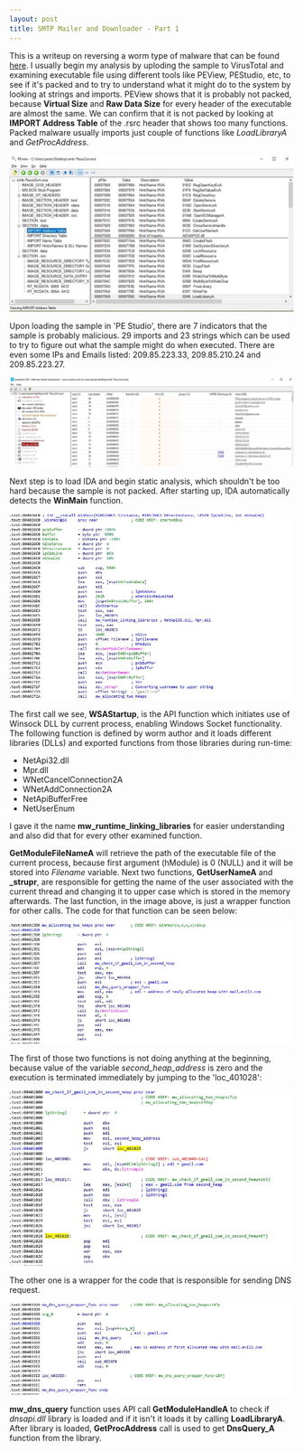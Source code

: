 ```yaml
---
layout: post
title: SMTP Mailer and Downloader - Part 1
---
```


This is a writeup on reversing a worm type of malware that can be found [here](https://github.com/fabrimagic72/malware-samples/blob/master/Downloader-CUZ/smb-7teux2sm.zip).
I usually begin my analysis by uploding the sample to VirusTotal and examining executable file using different tools like PEView, PEStudio, etc, to see if it's packed and to try to understand what it might do to the system by looking at strings and imports.
PEView shows that it is probably not packed, because **Virtual Size** and **Raw Data Size** for every header of the executable are almost the same. We can confirm that it is not packed by looking at **IMPORT Address Table** of the .rsrc header that shows too many functions. Packed malware usually imports just couple of functions like *LoadLibraryA* and *GetProcAddress*.

![PEView](/images/SMTP_Worm/peviewimg.JPG)

Upon loading the sample in 'PE Studio', there are 7 indicators that the sample is probably malicious. 29 imports and 23 strings which can be used to try to 
figure out what the sample might do when executed. There are even some IPs and Emails listed: 209.85.223.33, 209.85.210.24 and 209.85.223.27.

![PE Studio](/images/SMTP_Worm/pestudioimg.JPG)

Next step is to load IDA and begin static analysis, which shouldn't be too hard because the sample is not packed.
After starting up, IDA automatically detects the **WinMain** function.

![WinMain](/images/SMTP_Worm/idawinmain.JPG)

The first call we see, **WSAStartup**, is the API function which initiates use of Winsock DLL by current process, enabling Windows Socket functionality.
The following function is defined by worm author and it  loads different libraries (DLLs) and exported functions from those libraries during run-time:
* NetApi32.dll
* Mpr.dll
* WNetCancelConnection2A
* WNetAddConnection2A
* NetApiBufferFree
* NetUserEnum

I gave it the name **mw_runtime_linking_libraries** for easier understanding and also did that for every other examined function.

**GetModuleFileNameA** will retrieve the path of the executable file of the current process, because first argument (hModule) is 0 (NULL) and it will be stored into *Filename* variable.
Next two functions, **GetUserNameA** and **_strupr**, are responsible for getting the name of the user associated with the current thread and changing it to 
upper case which is stored in the memory afterwards.
The last function, in the image above, is just a wrapper function for other calls. The code for that function can be seen below:

![mw_allocate_two_heaps](/images/SMTP_Worm/mw_allocating_two_heaps.JPG)

The first of those two functions is not doing anything at the beginning, because value of the variable *second_heap_address* is zero and the execution is 
terminated immediately by jumping to the 'loc_401028':

![Check if gmail.com in second allocated memory](/images/SMTP_Worm/mw_check_if_gmail_com_in_second_heap_1.JPG)

The other one is a wrapper for the code that is responsible for sending DNS request.

![Dns query wrapper](/images/SMTP_Worm/mw_dns_query_wrapper.JPG)

**mw_dns_query** function uses API call **GetModuleHandleA** to check if *dnsapi.dll* library is loaded and if it isn't it loads it by calling **LoadLibraryA**. After library is loaded, **GetProcAddress** call is used to get **DnsQuery_A** function from the library.
